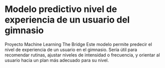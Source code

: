 # Modelo predictivo nivel de experiencia de un usuario del gimnasio
Proyecto Machine Learning The Bridge
Este modelo permite predecir el nivel de experiencia de un usuario en el gimnasio. Sería útil para recomendar rutinas, ajustar niveles de intensidad o frecuencia, y orientar al usuario hacia un plan más adecuado para su nivel.
